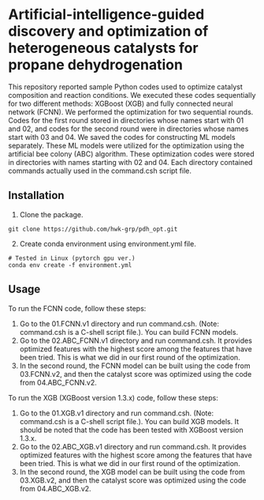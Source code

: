 # Artificial-intelligence-guided discovery and optimization of heterogeneous catalysts for propane dehydrogenation 

This repository reported sample Python codes used to optimize catalyst composition and reaction conditions. We executed these codes sequentially for two different methods: XGBoost (XGB) and fully connected neural network (FCNN). We performed the optimization for two sequential rounds. Codes for the first round stored in directories whose names start with 01 and 02, and codes for the second round were in directories whose names start with 03 and 04. We saved the codes for constructing ML models separately. These ML models were utilized for the optimization using the artificial bee colony (ABC) algorithm. These optimization codes were stored in directories with names starting with 02 and 04. Each directory contained commands actually used in the command.csh script file.

Installation
---------

1. Clone the package.
```
git clone https://github.com/hwk-grp/pdh_opt.git
```
2. Create conda environment using environment.yml file. 
```
# Tested in Linux (pytorch gpu ver.)
conda env create -f environment.yml
```

Usage
---------

To run the FCNN code, follow these steps:
1. Go to the 01.FCNN.v1 directory and run command.csh. (Note: command.csh is a C-shell script file.). You can build FCNN models.
2. Go to the 02.ABC_FCNN.v1 directory and run command.csh. It provides optimized features with the highest score among the features that have been tried. This is what we did in our first round of the optimization.
3. In the second round, the FCNN model can be built using the code from 03.FCNN.v2, and then the catalyst score was optimized using the code from 04.ABC_FCNN.v2.

To run the XGB (XGBoost version 1.3.x) code, follow these steps:
1. Go to the 01.XGB.v1 directory and run command.csh. (Note: command.csh is a C-shell script file.). You can build XGB models. It should be noted that the code has been tested with XGBoost version 1.3.x. 
2. Go to the 02.ABC_XGB.v1 directory and run command.csh. It provides optimized features with the highest score among the features that have been tried. This is what we did in our first round of the optimization.
3. In the second round, the XGB model can be built using the code from 03.XGB.v2, and then the catalyst score was optimized using the code from 04.ABC_XGB.v2.

